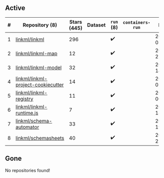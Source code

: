 ## Active
| # | Repository (8) | Stars (445) | Dataset | `run` (8) | `containers-run` | Last Modified |
| --- | --- | --- | --- | --- | --- | --- |
| 1 | [linkml/linkml](https://github.com/linkml/linkml) | 296 |  | :heavy_check_mark: |  | 2024-06-29 03:12:44+00:00 |
| 2 | [linkml/linkml-map](https://github.com/linkml/linkml-map) | 12 |  | :heavy_check_mark: |  | 2024-05-24 22:14:50+00:00 |
| 3 | [linkml/linkml-model](https://github.com/linkml/linkml-model) | 32 |  | :heavy_check_mark: |  | 2024-06-28 14:31:40+00:00 |
| 4 | [linkml/linkml-project-cookiecutter](https://github.com/linkml/linkml-project-cookiecutter) | 14 |  | :heavy_check_mark: |  | 2024-06-19 02:03:42+00:00 |
| 5 | [linkml/linkml-registry](https://github.com/linkml/linkml-registry) | 11 |  | :heavy_check_mark: |  | 2024-02-27 00:23:18+00:00 |
| 6 | [linkml/linkml-runtime.js](https://github.com/linkml/linkml-runtime.js) | 7 |  | :heavy_check_mark: |  | 2023-06-12 18:56:08+00:00 |
| 7 | [linkml/schema-automator](https://github.com/linkml/schema-automator) | 33 |  | :heavy_check_mark: |  | 2024-06-25 19:19:23+00:00 |
| 8 | [linkml/schemasheets](https://github.com/linkml/schemasheets) | 40 |  | :heavy_check_mark: |  | 2024-03-25 23:43:00+00:00 |

## Gone
No repositories found!
